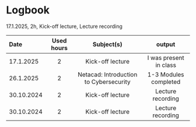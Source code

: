 # Logbook

17.1.2025, 2h, Kick-off lecture, Lecture recording

| Date  | Used hours | Subject(s) |  output |
| :---         |     :---:      |     :---:      |     :---:      |
| 17.1.2025 | 2 | Kick-off lecture  | I was present in class  |
| 26.1.2025 | 2 | Netacad: Introduction to Cybersecurity  | 1-3 Modules completed  |
| 30.10.2024 | 2 | Kick-off lecture  | Lecture recording  |
| 30.10.2024 | 2 | Kick-off lecture  | Lecture recording  |
